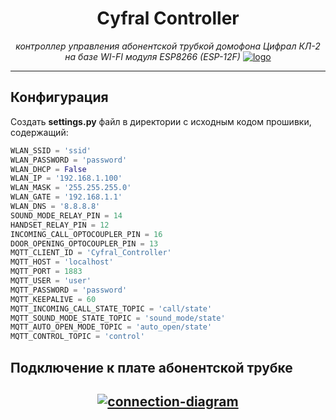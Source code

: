 <h1 align="center">
    Cyfral Controller
</h1>
<p align="center">
    <em>контроллер управления абонентской трубкой домофона Цифрал КЛ-2 на базе WI-FI модуля ESP8266 (ESP-12F)</em>
    <a href="https://ibb.co/K07HBCf"><img src="https://i.ibb.co/TvR5Jz7/logo.png" alt="logo" border="0"></a>
</p>

---
## Конфигурация
Создать **settings.py** файл в директории с исходным кодом прошивки, содержащий:

```Python
WLAN_SSID = 'ssid'
WLAN_PASSWORD = 'password'
WLAN_DHCP = False
WLAN_IP = '192.168.1.100'
WLAN_MASK = '255.255.255.0'
WLAN_GATE = '192.168.1.1'
WLAN_DNS = '8.8.8.8'
SOUND_MODE_RELAY_PIN = 14
HANDSET_RELAY_PIN = 12
INCOMING_CALL_OPTOCOUPLER_PIN = 16
DOOR_OPENING_OPTOCOUPLER_PIN = 13
MQTT_CLIENT_ID = 'Cyfral_Controller'
MQTT_HOST = 'localhost'
MQTT_PORT = 1883
MQTT_USER = 'user'
MQTT_PASSWORD = 'password'
MQTT_KEEPALIVE = 60
MQTT_INCOMING_CALL_STATE_TOPIC = 'call/state'
MQTT_SOUND_MODE_STATE_TOPIC = 'sound_mode/state'
MQTT_AUTO_OPEN_MODE_TOPIC = 'auto_open/state'
MQTT_CONTROL_TOPIC = 'control'
```


## Подключение к плате абонентской трубке
<h2 align="center">
    <a href="https://ibb.co/NCJqXdw"><img src="https://i.ibb.co/wgPqTFD/connection-diagram.png" alt="connection-diagram" border="0"></a>
</h2>
